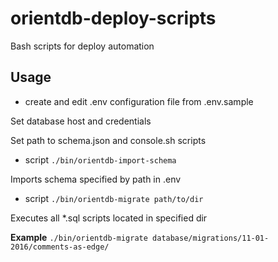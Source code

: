 # orientdb-deploy-scripts
Bash scripts for deploy automation

## Usage

* create and edit .env configuration file from .env.sample

Set database host and credentials

Set path to schema.json and console.sh scripts

* script ```./bin/orientdb-import-schema```

Imports schema specified by path in .env

* script ```./bin/orientdb-migrate path/to/dir```

Executes all *.sql scripts located in specified dir

**Example** ```./bin/orientdb-migrate database/migrations/11-01-2016/comments-as-edge/```